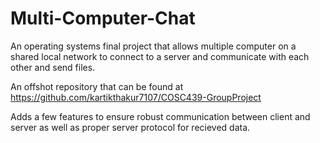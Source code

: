 # Multi-Computer-Chat
An operating systems final project that allows multiple computer on a shared local network to connect to a server and communicate with each other and send files.

An offshot repository that can be found at https://github.com/kartikthakur7107/COSC439-GroupProject

Adds a few features to ensure robust communication between client and server as well as proper server protocol for recieved data.
